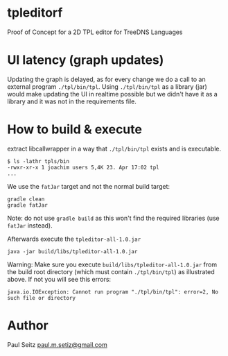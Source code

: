 # tpleditorf
Proof of Concept for a 2D TPL editor for TreeDNS Languages

# UI latency (graph updates)
Updating the graph is delayed, as for every change we do a call to an external program `./tpl/bin/tpl`. 
Using `./tpl/bin/tpl` as a library (jar) would make updating the UI in realtime possible but
we didn't have it as a library and it was not in the requirements file.

# How to build & execute

extract libcallwrapper in a way that `./tpl/bin/tpl` exists and is executable.

    $ ls -lathr tpls/bin
    -rwxr-xr-x 1 joachim users 5,4K 23. Apr 17:02 tpl
    ...

We use the `fatJar` target and not the normal build target:

    gradle clean
    gradle fatJar

Note: do not use `gradle build` as this won't find the required libraries (use `fatJar` instead).

Afterwards execute the `tpleditor-all-1.0.jar`

    java -jar build/libs/tpleditor-all-1.0.jar

Warning: Make sure you execute `build/libs/tpleditor-all-1.0.jar`
from the build root directory (which must contain `./tpl/bin/tpl`) as
illustrated above. If not you will see this errors:

    java.io.IOException: Cannot run program "./tpl/bin/tpl": error=2, No such file or directory

# Author

Paul Seitz <paul.m.setiz@gmail.com>

